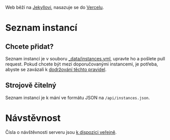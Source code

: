 Web běží na [Jekyllovi](https://jekyllrb.com), nasazuje se do [Vercelu](https://vercel.com/).

# Seznam instancí

## Chcete přidat?

Seznam instancí je v souboru [\_data/instances.yml](https://github.com/zoul/mastodon-cz/blob/master/_data/instances.yml), upravte ho a pošlete pull request. Pokud chcete být mezi doporučovanými instancemi, je potřeba, abyste se zavázali k [dodržování těchto pravidel](https://joinmastodon.org/covenant).

## Strojově čitelný

Seznam instancí je k mání ve formátu JSON na `/api/instances.json`.

# Návstěvnost

Čísla o návštěvnosti serveru jsou [k dispozici veřejně](https://plausible.io/janmastodon.cz/).
